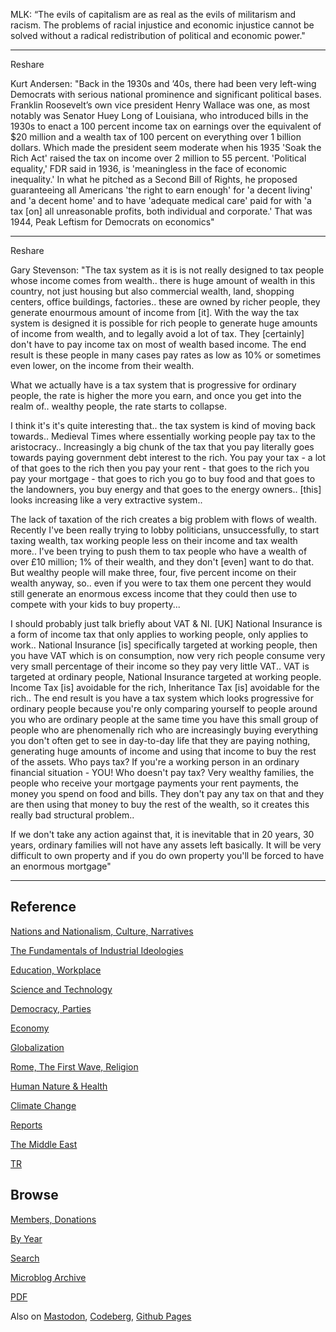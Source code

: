 
MLK: “The evils of capitalism are as real as the evils of militarism
and racism. The problems of racial injustice and economic injustice
cannot be solved without a radical redistribution of political and
economic power."

---

Reshare

Kurt Andersen: "Back in the 1930s and ’40s, there had been very
left-wing Democrats with serious national prominence and significant
political bases. Franklin Roosevelt’s own vice president Henry Wallace
was one, as most notably was Senator Huey Long of Louisiana, who
introduced bills in the 1930s to enact a 100 percent income tax on
earnings over the equivalent of $20 million and a wealth tax of 100
percent on everything over 1 billion dollars. Which made the president
seem moderate when his 1935 'Soak the Rich Act' raised the tax on
income over 2 million to 55 percent. 'Political equality,' FDR said in
1936, is 'meaningless in the face of economic inequality.' In what he
pitched as a Second Bill of Rights, he proposed guaranteeing all
Americans 'the right to earn enough' for 'a decent living' and 'a
decent home' and to have 'adequate medical care' paid for with 'a tax
[on] all unreasonable profits, both individual and corporate.' That
was 1944, Peak Leftism for Democrats on economics"

---

Reshare

Gary Stevenson: "The tax system as it is is not really designed to tax
people whose income comes from wealth.. there is huge amount of wealth
in this country, not just housing but also commercial wealth, land,
shopping centers, office buildings, factories.. these are owned by
richer people, they generate enourmous amount of income from [it].
With the way the tax system is designed it is possible for rich people
to generate huge amounts of income from wealth, and to legally avoid a
lot of tax. They [certainly] don't have to pay income tax on most of
wealth based income. The end result is these people in many cases pay
rates as low as 10% or sometimes even lower, on the income from their
wealth.

What we actually have is a tax system that is progressive for ordinary
people, the rate is higher the more you earn, and once you get into
the realm of.. wealthy people, the rate starts to collapse.

I think it's it's quite interesting that.. the tax system is kind of
moving back towards.. Medieval Times where essentially working people
pay tax to the aristocracy.. Increasingly a big chunk of the tax that
you pay literally goes towards paying government debt interest to the
rich. You pay your tax - a lot of that goes to the rich then you pay
your rent - that goes to the rich you pay your mortgage - that goes to
rich you go to buy food and that goes to the landowners, you buy
energy and that goes to the energy owners..  [this] looks increasing
like a very extractive system..

The lack of taxation of the rich creates a big problem with flows of
wealth. Recently I've been really trying to lobby politicians, 
unsuccessfully, to start taxing wealth, tax working people less on
their income and tax wealth more.. I've been trying to push them to
tax people who have a wealth of over £10 million; 1% of their wealth,
and they don't [even] want to do that. But wealthy people will make
three, four, five percent income on their wealth anyway, so.. even if
you were to tax them one percent they would still generate an enormous
excess income that they could then use to compete with your kids to
buy property...

I should probably just talk briefly about VAT & NI.  [UK] National
Insurance is a form of income tax that only applies to working people,
only applies to work..  National Insurance [is] specifically targeted
at working people, then you have VAT which is on consumption, now very
rich people consume very very small percentage of their income so they
pay very little VAT.. VAT is targeted at ordinary people, National
Insurance targeted at working people. Income Tax [is] avoidable for
the rich, Inheritance Tax [is] avoidable for the rich.. The end result
is you have a tax system which looks progressive for ordinary people
because you're only comparing yourself to people around you who are
ordinary people at the same time you have this small group of people
who are phenomenally rich who are increasingly buying everything you
don't often get to see in day-to-day life that they are paying
nothing, generating huge amounts of income and using that income to
buy the rest of the assets. Who pays tax? If you're a working person
in an ordinary financial situation - YOU! Who doesn't pay tax? Very
wealthy families, the people who receive your mortgage payments your
rent payments, the money you spend on food and bills. They don't pay
any tax on that and they are then using that money to buy the rest of
the wealth, so it creates this really bad structural problem..

If we don't take any action against that, it is inevitable that in 20
years, 30 years, ordinary families will not have any assets left
basically. It will be very difficult to own property and if you do own
property you'll be forced to have an enormous mortgage"

---

## Reference

[Nations and Nationalism, Culture, Narratives](0119/2013/02/nations-and-nationalism.html)

[The Fundamentals of Industrial Ideologies](0119/2011/04/fundamentals-of-industrial-ideologies.html)

[Education, Workplace](0119/2017/09/education-workplace.html)

[Science and Technology](0119/2018/09/science-technology.html)

[Democracy, Parties](0119/2016/11/democracy.html)

[Economy](2021/01/economy.html)

[Globalization](0119/2018/09/globalization.html)

[Rome, The First Wave, Religion](0119/2017/12/rome.html)

[Human Nature & Health](2020/07/human-nature.html)

[Climate Change](2022/01/climate.html)

[Reports](2021/01/reports.html)

[The Middle East](0119/2019/07/middleeast.html)

[TR](../tr/index.html)

## Browse

[Members, Donations](2022/08/members.html)

[By Year](years.html)

[Search](search.html)

[Microblog Archive](mbl/index.html)

[PDF](https://drive.google.com/uc?export=view&id=1FSi-1MnqXVq_PVTEXzzflwN8-7h92N_R)

Also on 
[Mastodon](https://fosstodon.org/@muratk5n),
[Codeberg](https://muratk5n.codeberg.page/en/),
[Github Pages](https://muratk5n.github.io/thirdwave/en/)



